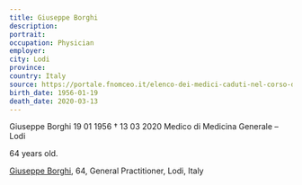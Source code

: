 ```yaml
---
title: Giuseppe Borghi
description: 
portrait: 
occupation: Physician
employer: 
city: Lodi
province: 
country: Italy 
source: https://portale.fnomceo.it/elenco-dei-medici-caduti-nel-corso-dellepidemia-di-covid-19/
birth_date: 1956-01-19
death_date: 2020-03-13
---
```


Giuseppe Borghi 19 01 1956 † 13 03 2020
Medico di Medicina Generale  – Lodi

64 years old.

<a href="https://portale.fnomceo.it/elenco-dei-medici-caduti-nel-corso-dellepidemia-di-covid-19/">Giuseppe Borghi</a>, 64, General Practitioner, Lodi, Italy
